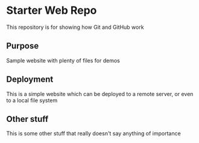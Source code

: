 # Starter Web Repo

This repository is for showing how Git and GitHub work

## Purpose

Sample website with plenty of files for demos

## Deployment

This is a simple website which can be deployed to a remote server, or even to a local file system

## Other stuff

This is some other stuff that really doesn't say anything of importance
